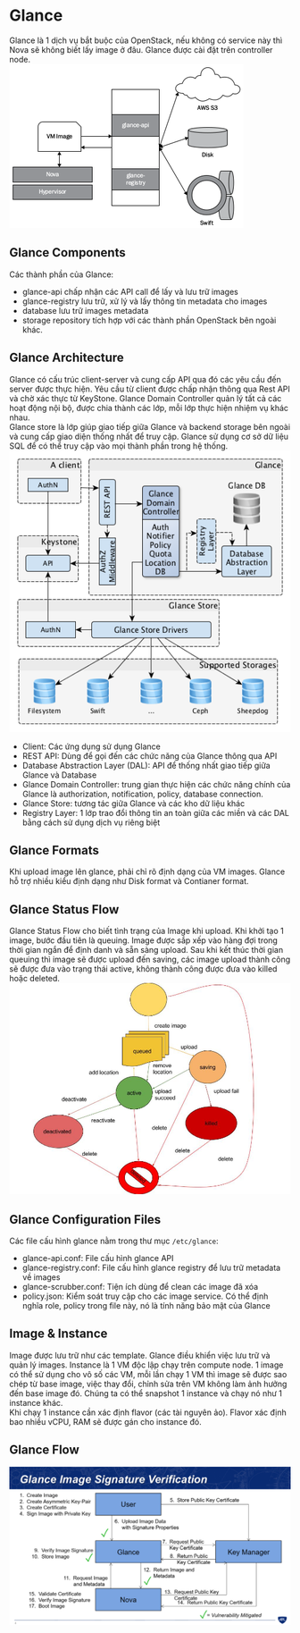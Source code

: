 # Glance
Glance là 1 dịch vụ bắt buộc của OpenStack, nếu không có service này thì Nova sẽ không biết lấy image ở đâu. Glance được cài đặt trên controller node.  
![Glance](picture/Glance.png)  
## Glance Components
Các thành phần của Glance:  
- glance-api chấp nhận các API call để lấy và lưu trữ images  
- glance-registry lưu trữ, xử lý và lấy thông tin metadata cho images  
- database lưu trữ images metadata  
- storage repository tích hợp với các thành phần OpenStack bên ngoài khác.  

## Glance Architecture
Glance có cấu trúc client-server và cung cấp API qua đó các yêu cầu đến server được thực hiện. Yêu cầu từ client được chấp nhận thông qua Rest API và chờ xác thực từ KeyStone. Glance Domain Controller quản lý tất cả các hoạt động nội bộ, được chia thành các lớp, mỗi lớp thực hiện nhiệm vụ khác nhau.  
Glance store là lớp giúp giao tiếp giữa Glance và backend storage bên ngoài và cung cấp giao diện thống nhất để truy cập. Glance sử dụng cơ sở dữ liệu SQL để có thể truy cập vào mọi thành phần trong hệ thống.  
![glance](picture/glance-1.png)  
- Client: Các ứng dụng sử dụng Glance  
- REST API: Dùng để gọi đến các chức năng của Glance thông qua API  
- Database Abstraction Layer (DAL): API để thống nhất giao tiếp giữa Glance và Database  
- Glance Domain Controller: trung gian thực hiện các chức năng chính của Glance là authorization, notification, policy, database connection.  
- Glance Store: tương tác giữa Glance và các kho dữ liệu khác  
- Registry Layer: 1 lớp trao đổi thông tin an toàn giữa các miền và các DAL bằng cách sử dụng dịch vụ riêng biệt  

## Glance Formats
Khi upload image lên glance, phải chỉ rõ định dạng của VM images. Glance hỗ trợ nhiều kiểu định dạng như Disk format và Contianer format.  

## Glance Status Flow
Glance Status Flow cho biết tình trạng của Image khi upload. Khi khởi tạo 1 image, bước đầu tiên là queuing. Image được sắp xếp vào hàng đợi trong thời gian ngắn để định danh và sẵn sàng upload. Sau khi kết thúc thời gian queuing thì image sẽ được upload đến saving, các image upload thành công sẽ được đưa vào trạng thái active, không thành công được đưa vào killed hoặc deleted.  
![glance](picture/glance-status.png)  

## Glance Configuration Files
Các file cấu hình glance nằm trong thư mục `/etc/glance`:  
- glance-api.conf: File cấu hình glance API  
- glance-registry.conf: File cấu hình glance registry để lưu trữ metadata về images  
- glance-scrubber.conf: Tiện ích dùng để clean các image đã xóa  
- policy.json: Kiểm soát truy cập cho các image service. Có thể định nghĩa role, policy trong file này, nó là tính năng bảo mật của Glance  

## Image & Instance
Image được lưu trữ như các template. Glance điều khiển việc lưu trữ và quản lý images. Instance là 1 VM độc lập chạy trên compute node. 1 image có thể sử dụng cho vô số các VM, mỗi lần chạy 1 VM thì image sẽ được sao chép từ base image, việc thay đổi, chỉnh sửa trên VM không làm ảnh hưởng đến base image đó. Chúng ta có thể snapshot 1 instance và chạy nó như 1 instance khác.  
Khi chạy 1 instance cần xác định flavor (các tài nguyên ảo). Flavor xác định bao nhiều vCPU, RAM sẽ được gán cho instance đó.  

## Glance Flow
![glance](picture/glance-2.png)  
